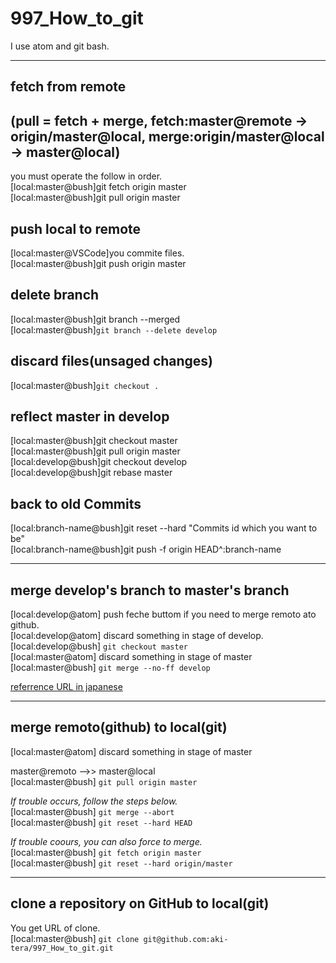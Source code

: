 # 997_How_to_git

I use atom and git bash.  

***
## fetch from remote  
## (pull = fetch + merge, fetch:master@remote -> origin/master@local, merge:origin/master@local -> master@local)
you must operate the follow in order.  
[local:master@bush]git fetch origin master  
[local:master@bush]git pull origin master

## push local to remote
[local:master@VSCode]you commite files.  
[local:master@bush]git push origin master  


## delete branch 
[local:master@bush]git branch --merged  
[local:master@bush]```git branch --delete develop```

## discard files(unsaged changes)
[local:master@bush]```git checkout .```  

## reflect master in develop 
[local:master@bush]git checkout master  
[local:master@bush]git pull origin master  
[local:develop@bush]git checkout develop  
[local:develop@bush]git rebase master  

## back to old Commits
[local:branch-name@bush]git reset --hard "Commits id which you want to be"  
[local:branch-name@bush]git push -f origin HEAD^:branch-name  

***

## merge develop's branch to master's branch  
[local:develop@atom]  push feche buttom if you need to merge remoto ato github.  
[local:develop@atom]  discard something in stage of develop.  
[local:develop@bush]  ```git checkout master```  
[local:master@atom]  discard something in stage of master  
[local:master@bush]  ```git merge --no-ff develop```  

[referrence URL in japanese](https://sinsoku.hatenadiary.org/entry/20111025/1319497900)  

***

## merge remoto(github) to local(git)  
[local:master@atom]  discard something in stage of master  

master@remoto -->>  master@local  
[local:master@bush]  ```git pull origin master```  

*If trouble occurs, follow the steps below.*  
[local:master@bush]  ```git merge --abort```  
[local:master@bush]  ```git reset --hard HEAD```  

*If trouble coours, you can also force to merge.*  
[local:master@bush]  ```git fetch origin master```  
[local:master@bush]  ```git reset --hard origin/master```  

***

## clone a repository on GitHub to local(git)  
You get URL of clone.  
[local:master@bush]  ```git clone git@github.com:aki-tera/997_How_to_git.git```


